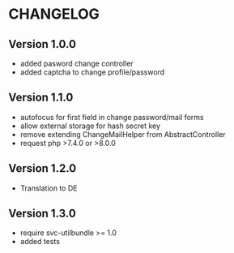 # CHANGELOG

## Version 1.0.0
- added pasword change controller
- added captcha to change profile/password

## Version 1.1.0
- autofocus for first field in change password/mail forms
- allow external storage for hash secret key
- remove extending ChangeMailHelper from AbstractController
- request php >7.4.0 or >8.0.0

## Version 1.2.0
- Translation to DE

## Version 1.3.0
- require svc-utilbundle >= 1.0
- added tests